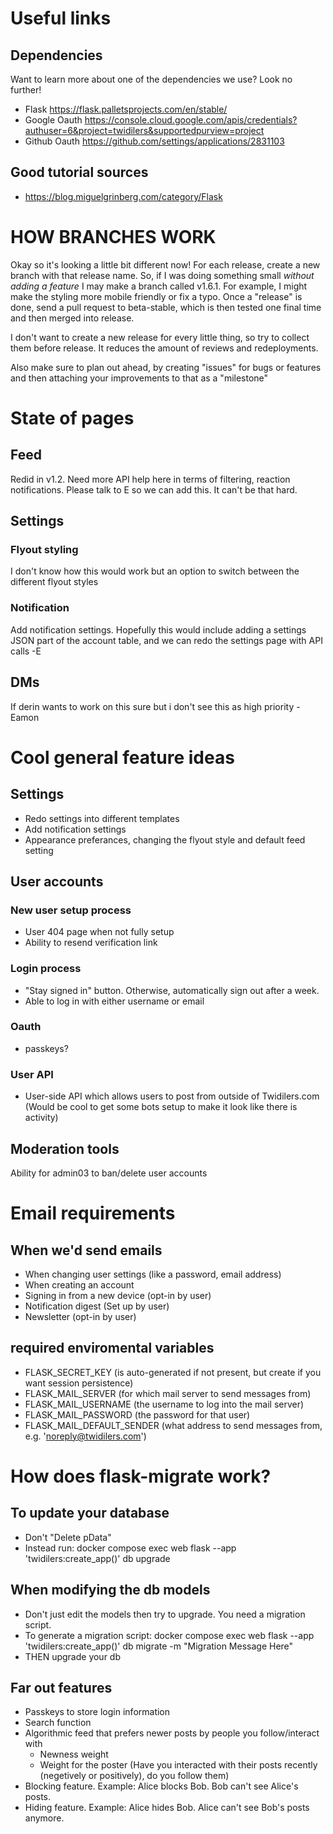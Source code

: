 # Useful links
## Dependencies
Want to learn more about one of the dependencies we use? Look no further!
* Flask https://flask.palletsprojects.com/en/stable/
* Google Oauth https://console.cloud.google.com/apis/credentials?authuser=6&project=twidilers&supportedpurview=project 
* Github Oauth https://github.com/settings/applications/2831103 

## Good tutorial sources
* https://blog.miguelgrinberg.com/category/Flask

# HOW BRANCHES WORK
Okay so it's looking a little bit different now! For each release, create a new branch with that release name. So, if I was doing something small *without adding a feature* I may make a branch called v1.6.1. For example, I might make the styling more mobile friendly or fix a typo. Once a "release" is done, send a pull request to beta-stable, which is then tested one final time and then merged into release.

I don't want to create a new release for every little thing, so try to collect them before release. It reduces the amount of reviews and redeployments.

Also make sure to plan out ahead, by creating "issues" for bugs or features and then attaching your improvements to that as a "milestone"




# State of pages

## Feed
Redid in v1.2. Need more API help here in terms of filtering, reaction notifications. Please talk to E so we can add this. It can't be that hard.

## Settings
### Flyout styling
I don't know how this would work but an option to switch between the different flyout styles
### Notification
Add notification settings. Hopefully this would include adding a settings JSON part of the account table, and we can redo the settings page with API calls -E

## DMs
If derin wants to work on this sure but i don't see this as high priority -Eamon




# Cool general feature ideas

## Settings
* Redo settings into different templates
* Add notification settings
* Appearance preferances, changing the flyout style and default feed setting

## User accounts
### New user setup process
* User 404 page when not fully setup
* Ability to resend verification link
### Login process
* "Stay signed in" button. Otherwise, automatically sign out after a week.
* Able to log in with either username or email
### Oauth
* passkeys?
### User API
* User-side API which allows users to post from outside of Twidilers.com (Would be cool to get some bots setup to make it look like there is activity)

## Moderation tools
Ability for admin03 to ban/delete user accounts


# Email requirements
## When we'd send emails
* When changing user settings (like a password, email address)
* When creating an account
* Signing in from a new device (opt-in by user)
* Notification digest (Set up by user)
* Newsletter (opt-in by user)
## required enviromental variables
* FLASK_SECRET_KEY (is auto-generated if not present, but create if you want session persistence)
* FLASK_MAIL_SERVER (for which mail server to send messages from)
* FLASK_MAIL_USERNAME (the username to log into the mail server)
* FLASK_MAIL_PASSWORD (the password for that user)
* FLASK_MAIL_DEFAULT_SENDER (what address to send messages from, e.g. 'noreply@twidilers.com')

# How does flask-migrate work?
## To update your database
* Don't "Delete pData"
* Instead run: docker compose exec web flask --app 'twidilers:create_app()' db upgrade
## When modifying the db models
* Don't just edit the models then try to upgrade. You need a migration script.
* To generate a migration script: docker compose exec web flask --app 'twidilers:create_app()' db migrate -m "Migration Message Here"
* THEN upgrade your db

## Far out features
* Passkeys to store login information
* Search function
* Algorithmic feed that prefers newer posts by people you follow/interact with
    * Newness weight
    * Weight for the poster (Have you interacted with their posts recently (negetively or positively), do you follow them)
* Blocking feature. Example: Alice blocks Bob. Bob can't see Alice's posts.
* Hiding feature. Example: Alice hides Bob. Alice can't see Bob's posts anymore.